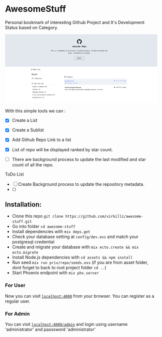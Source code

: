 # AwesomeStuff

Personal bookmark of interesting Github Project and It's Development Status based on Category.

![Image description](screenshot.png)


With this simple tools we can :

- [x] Create a List
- [x] Create a Sublist
- [x] Add Github Repo Link to a list
- [x] List of repo will be displayed ranked by star count.
- [ ] There are background process to update the last modified and star count of all the repo.


ToDo List
- [ ] Create Background process to update the repository metadata.
- [ ]


## Installation:


  * Clone this repo `git clone https://github.com/virkillz/awesome-stuff.git`
  * Go into folder `cd awesome-stuff`
  * Install dependencies with `mix deps.get`
  * Check your database setting at `config/dev.exs` and match your postgresql credential
  * Create and migrate your database with `mix ecto.create && mix ecto.migrate`
  * Install Node.js dependencies with `cd assets && npm install`
  * Run seed `mix run priv/repo/seeds.exs` (if you are from asset folder, dont forget to back to root project folder `cd ..`)
  * Start Phoenix endpoint with `mix phx.server`

### For User
Now you can visit [`localhost:4000`](http://localhost:4000) from your browser.
You can register as a regular user.

### For Admin
You can visit [`localhost:4000/admin`](http://localhost:4000/admin) and login using username 'administrator' and passsword 'administrator'

